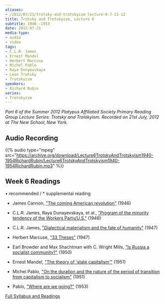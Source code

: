 ```yaml
---
aliases:
- /2012/07/21/trotsky-and-trotskyism-lecture-6-7-21-12
title: Trotsky and Trotskyism, Lecture 6
subtitle: 1940--1953
date: 2012-07-21
media-type:
- audio
- video
tags:
- C.L.R. James
- Ernest Mandel
- Herbert Marcuse
- Michel Pablo
- Raya Dunyevskaya
- Leon Trotsky
- Trotskyism
speakers:
- Richard Rubin
series:
- Trotskyism
---
```

_Part 6 of the Summer 2012 Platypus Affiliated Society Primary Reading Group Lecture Series: Trotsky and Trotskyism. Recorded on 21st July, 2012 at The New School, New York._

## Audio Recording

{{% audio type="mpeg" src="https://archive.org/download/Lecture6TrotskyAndTrotskyism1940-1954RichardRubin/Lecture6TrotskyAndTrotskyism1940-1954RichardRubin.mp3" %}}

## Week 6 Readings

• recommended / * supplemental reading

* James Cannon, ["The coming American revolution"](http://www.marxists.org/archive/cannon/works/1946/comamrev.htm) (1946)

* C.L.R. James, Raya Dunayevskaya, et al., ["Program of the minority tendency of the Workers Party/U.S."](http://www.marxists.org/archive/james-clr/works/1946/04/minority.htm) (1946)

* C.L.R. James, ["Dialectical materialism and the fate of humanity"](http://www.marxists.org/archive/james-clr/works/diamat/diamat47.htm) (1947)

* Herbert Marcuse, ["33 Theses"](/file/readings/marcuse_33eses.pdf) (1947)

* Earl Browder and Max Shachtman with C. Wright Mills, ["Is Russia a socialist community?"](http://www.marxists.org/archive/shachtma/1950/03/russia.htm) (1950)

* Ernest Mandel, ["The theory of 'state capitalism'"](http://www.marxists.org/archive/mandel/1951/06/statecap.htm) (1951)

* Michel Pablo, ["On the duration and the nature of the period of transition from capitalism to socialism"](http://www.marxists.org/archive/pablo/1951/06/stalinism.htm) (1951)

* Pablo, ["Where are we going?"](http://www.marxists.org/archive/pablo/1953/01/where.htm) (1953)


[Full Syllabus and Readings](/2012/05/08/platypus-summer-2012-trotsky-and-trotskyism/)

